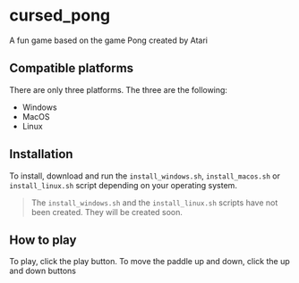 # cursed_pong
A fun game based on the game Pong created by Atari
## Compatible platforms
There are only three platforms. The three are the following:  
- Windows
- MacOS
- Linux
## Installation
To install, download and run the `install_windows.sh`, `install_macos.sh` or `install_linux.sh` script depending on your operating system.
> The `install_windows.sh` and the `install_linux.sh` scripts have not been created. They will be created soon.
## How to play
To play, click the play button. To move the paddle up and down, click the up and down buttons
